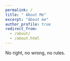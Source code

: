 ```yaml
---
permalink: /
title: " About Me"
excerpt: "About me"
author_profile: true
redirect_from: 
  - /about/
  - /about.html
---
```


No right, no wrong, no rules.
